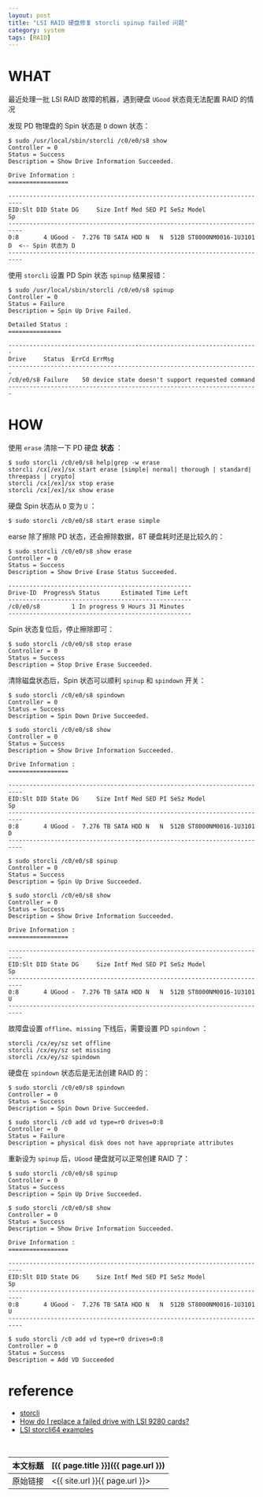 ```yaml
---
layout: post
title: "LSI RAID 硬盘修复 storcli spinup failed 问题"
category: system
tags: [RAID]
---
```


# WHAT

最近处理一批 LSI RAID 故障的机器，遇到硬盘 `UGood` 状态竟无法配置 RAID 的情况

发现 PD 物理盘的 Spin 状态是 `D` down 状态：

    $ sudo /usr/local/sbin/storcli /c0/e0/s8 show
    Controller = 0
    Status = Success
    Description = Show Drive Information Succeeded.

    Drive Information :
    =================

    --------------------------------------------------------------------------
    EID:Slt DID State DG     Size Intf Med SED PI SeSz Model               Sp
    --------------------------------------------------------------------------
    0:8       4 UGood -  7.276 TB SATA HDD N   N  512B ST8000NM0016-1U3101 D  <-- Spin 状态为 D
    --------------------------------------------------------------------------

使用 `storcli` 设置 PD Spin 状态 `spinup` 结果报错：

    $ sudo /usr/local/sbin/storcli /c0/e0/s8 spinup
    Controller = 0
    Status = Failure
    Description = Spin Up Drive Failed.

    Detailed Status :
    ===============

    -----------------------------------------------------------------------
    Drive     Status  ErrCd ErrMsg
    -----------------------------------------------------------------------
    /c0/e0/s8 Failure    50 device state doesn't support requested command
    -----------------------------------------------------------------------

# HOW

使用 `erase` 清除一下 PD 硬盘 **状态** ：

    $ sudo storcli /c0/e0/s8 help|grep -w erase
    storcli /cx[/ex]/sx start erase [simple| normal| thorough | standard| threepass | crypto]
    storcli /cx[/ex]/sx stop erase
    storcli /cx[/ex]/sx show erase

硬盘 Spin 状态从 `D` 变为 `U` ：

    $ sudo storcli /c0/e0/s8 start erase simple

earse 除了擦除 PD 状态，还会擦除数据，8T 硬盘耗时还是比较久的：

    $ sudo storcli /c0/e0/s8 show erase
    Controller = 0
    Status = Success
    Description = Show Drive Erase Status Succeeded.

    ----------------------------------------------------
    Drive-ID  Progress% Status      Estimated Time Left
    ----------------------------------------------------
    /c0/e0/s8         1 In progress 9 Hours 31 Minutes
    ----------------------------------------------------

Spin 状态复位后，停止擦除即可：

    $ sudo storcli /c0/e0/s8 stop erase
    Controller = 0
    Status = Success
    Description = Stop Drive Erase Succeeded.

清除磁盘状态后，Spin 状态可以顺利 `spinup` 和 `spindown` 开关：

    $ sudo storcli /c0/e0/s8 spindown
    Controller = 0
    Status = Success
    Description = Spin Down Drive Succeeded.

    $ sudo storcli /c0/e0/s8 show
    Controller = 0
    Status = Success
    Description = Show Drive Information Succeeded.

    Drive Information :
    =================

    --------------------------------------------------------------------------
    EID:Slt DID State DG     Size Intf Med SED PI SeSz Model               Sp
    --------------------------------------------------------------------------
    0:8       4 UGood -  7.276 TB SATA HDD N   N  512B ST8000NM0016-1U3101 D
    --------------------------------------------------------------------------

    $ sudo storcli /c0/e0/s8 spinup
    Controller = 0
    Status = Success
    Description = Spin Up Drive Succeeded.

    $ sudo storcli /c0/e0/s8 show
    Controller = 0
    Status = Success
    Description = Show Drive Information Succeeded.

    Drive Information :
    =================

    --------------------------------------------------------------------------
    EID:Slt DID State DG     Size Intf Med SED PI SeSz Model               Sp
    --------------------------------------------------------------------------
    0:8       4 UGood -  7.276 TB SATA HDD N   N  512B ST8000NM0016-1U3101 U
    --------------------------------------------------------------------------

故障盘设置 `offline`、`missing` 下线后，需要设置 PD `spindown` ：

    storcli /cx/ey/sz set offline
    storcli /cx/ey/sz set missing
    storcli /cx/ey/sz spindown

硬盘在 `spindown` 状态后是无法创建 RAID 的：

    $ sudo storcli /c0/e0/s8 spindown
    Controller = 0
    Status = Success
    Description = Spin Down Drive Succeeded.

    $ sudo storcli /c0 add vd type=r0 drives=0:8
    Controller = 0
    Status = Failure
    Description = physical disk does not have appropriate attributes

重新设为 `spinup` 后，`UGood` 硬盘就可以正常创建 RAID 了：

    $ sudo storcli /c0/e0/s8 spinup
    Controller = 0
    Status = Success
    Description = Spin Up Drive Succeeded.

    $ sudo storcli /c0/e0/s8 show
    Controller = 0
    Status = Success
    Description = Show Drive Information Succeeded.

    Drive Information :
    =================

    --------------------------------------------------------------------------
    EID:Slt DID State DG     Size Intf Med SED PI SeSz Model               Sp
    --------------------------------------------------------------------------
    0:8       4 UGood -  7.276 TB SATA HDD N   N  512B ST8000NM0016-1U3101 U
    --------------------------------------------------------------------------

    $ sudo storcli /c0 add vd type=r0 drives=0:8
    Controller = 0
    Status = Success
    Description = Add VD Succeeded

# reference

- [storcli](https://datahunter.org/storcli)
- [How do I replace a failed drive with LSI 9280 cards?](https://www.45drives.com/wiki/index.php?title=How_do_I_replace_a_failed_drive_with_LSI_9280_cards%3F)
- [LSI storcli64 examples](https://support.dvsus.com/hc/en-us/articles/115000636106-LSI-storcli64-examples)

<br/>

本文标题 | [{{ page.title }}]({{ page.url }})
-------- |:--------
原始链接 | <{{ site.url }}{{ page.url }}>

